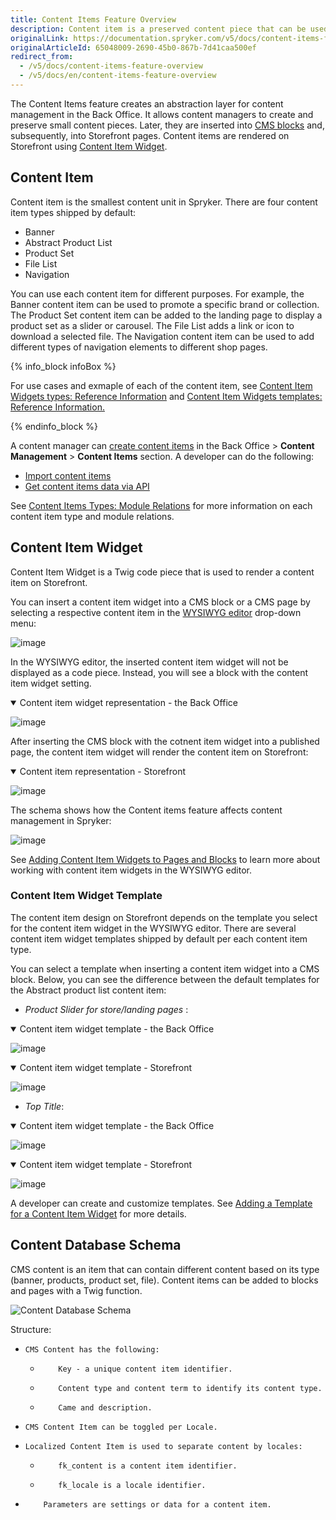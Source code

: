 ```yaml
---
title: Content Items Feature Overview
description: Content item is a preserved content piece that can be used in multiple pages.
originalLink: https://documentation.spryker.com/v5/docs/content-items-feature-overview
originalArticleId: 65048009-2690-45b0-867b-7d41caa500ef
redirect_from:
  - /v5/docs/content-items-feature-overview
  - /v5/docs/en/content-items-feature-overview
---
```


The Content Items feature creates an abstraction layer for content management in the Back Office. It allows content managers to create and preserve small content pieces. Later, they are inserted into [CMS blocks](/docs/scos/dev/features/202005.0/cms/cms-block/cms-block.html) and, subsequently, into Storefront pages. Content items are rendered on Storefront using [Content Item Widget](#content-item-widget). 

## Content Item
Content item is the smallest content unit in Spryker. There are four content item types shipped by default:
* Banner
* Abstract Product List
* Product Set
* File List 
* Navigation

You can use each content item for different purposes. For example, the Banner content item can be used to promote a specific brand or collection. The Product Set content item can be added to the landing page to display a product set as a slider or carousel. The File List adds a link or icon to download a selected file. The Navigation content item can be used to add different types of navigation elements to different shop pages.

{% info_block infoBox %}

For use cases and exmaple of each of the content item, see [Content Item Widgets types: Reference Information](/docs/scos/user/user-guides/202005.0/back-office-user-guide/content/content-items/references/content-item-widgets-types-reference-information.html) and [Content Item Widgets templates: Reference Information.](/docs/scos/user/user-guides/202005.0/back-office-user-guide/content/content-items/references/content-item-widgets-templates-reference-information.html)

{% endinfo_block %}

A content manager can [create content items](/docs/scos/user/user-guides/202005.0/back-office-user-guide/content/content-items/creating-content-items.html) in the Back Office > **Content Management** > **Content Items** section. 
A developer can do the following:
* [Import content items](/docs/scos/dev/developer-guides/202005.0/development-guide/data-import/data-importers-overview-and-implementation.html)
* [Get content items data via API](/docs/scos/dev/glue-api-guides/202005.0/retrieving-content-item-data/retrieving-content-item-data.html)

See [Content Items Types: Module Relations](https://documentation.spryker.com/v5/docs/en/content-items-types-module-relations-201907) for more information on each content item type and module relations.

## Content Item Widget
Content Item Widget is a Twig code piece that is used to render a content item on Storefront.

You can insert a content item widget into a CMS block or a CMS page by selecting a respective content item in the [WYSIWYG editor](/docs/scos/dev/features/202005.0/cms/wysiwyg-editor.html) drop-down menu: 
  
![image](https://spryker.s3.eu-central-1.amazonaws.com/docs/Features/CMS/Content+Items/Content+Items+Feature+Overview/insert-content-item-widget.png) 
  
In the WYSIWYG editor, the inserted content item widget will not be displayed as a code piece. Instead, you will see a block with the content item widget setting. 

<details open>
    <summary>Content item widget representation - the Back Office</summary>
    
![image](https://spryker.s3.eu-central-1.amazonaws.com/docs/Features/CMS/Content+Items/Content+Items+Feature+Overview/content-item-widget-the-back-office.png) 

</details>

After inserting the CMS block with the cotnent item widget into a published page, the content item widget will render the content item on Storefront:

<details open>
    <summary>Content item representation - Storefront</summary>
    
![image](https://spryker.s3.eu-central-1.amazonaws.com/docs/Features/CMS/Content+Items/Content+Items+Feature+Overview/content-item-storefront.png) 
    
</details>


The schema shows how the Content items feature affects content management in Spryker:

![image](https://confluence-connect.gliffy.net/embed/image/b2c37d9d-5350-4535-b437-677bffeb18da.png?utm_medium=live&utm_source=custom) 

See [Adding Content Item Widgets to Pages and Blocks](/docs/scos/user/user-guides/202005.0/back-office-user-guide/content/content-items/adding-content-items-to-cms-pages-and-blocks.html) to learn more about working with content item widgets in the WYSIWYG editor.

### Content Item Widget Template

The content item design on Storefront depends on the template you select for the content item widget in the WYSIWYG editor. There are several content item widget templates shipped by default per each content item type. 

You can select a template when inserting a content item widget into a CMS block. Below, you can see the difference between the default templates for the Abstract product list content item:
* *Product Slider for store/landing pages* :
<details open>
    <summary>Content item widget template - the Back Office</summary>

![image]( https://spryker.s3.eu-central-1.amazonaws.com/docs/Features/CMS/Content+Items/Content+Items+Feature+Overview/product-slider-content-item-widget-template-the-back-office.png ) 

</details>

<details open>
    <summary>Content item widget template - Storefront</summary>

![image]( https://spryker.s3.eu-central-1.amazonaws.com/docs/Features/CMS/Content+Items/Content+Items+Feature+Overview/product-slider-content-item-widget-template-storefront.png ) 

</details>

* *Top Title*:

<details open>
    <summary>Content item widget template - the Back Office</summary>

![image]( https://spryker.s3.eu-central-1.amazonaws.com/docs/Features/CMS/Content+Items/Content+Items+Feature+Overview/top-title-content-item-widget-template-the-back-office.png ) 

</details>

<details open>
    <summary>Content item widget template - Storefront</summary>

![image]( https://spryker.s3.eu-central-1.amazonaws.com/docs/Features/CMS/Content+Items/Content+Items+Feature+Overview/top-title-content-item-widget-template-storefront.png ) 

</details>

A developer can create and customize templates. See [Adding a Template for a Content Item Widget](/docs/scos/dev/tutorials/202005.0/howtos/feature-howtos/cms/howto-create-cms-templates.html#adding-a-template-for-a-content-item-widget) for more details.



## Content Database Schema
CMS content is an item that can contain different content based on its type (banner, products, product set, file). Content items can be added to blocks and pages with a Twig function.

![Content Database Schema]( https://spryker.s3.eu-central-1.amazonaws.com/docs/Features/CMS/Content+Items/Content+Items+Feature+Overview/content-database-schema.png ) 


Structure:

*     CMS Content has the following:
    *         Key - a unique content item identifier.
    *         Content type and content term to identify its content type.
    *         Came and description.
*     CMS Content Item can be toggled per Locale.
*     Localized Content Item is used to separate content by locales:
    *         fk_content is a content item identifier.
    *         fk_locale is a locale identifier.
*         Parameters are settings or data for a content item.
